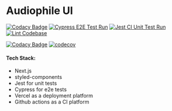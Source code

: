 # Audiophile UI

[![Codacy Badge](https://api.codacy.com/project/badge/Grade/f993ba51a66d40bdba89addc064bd27e)](https://app.codacy.com/gh/dvakatsiienko/audiophile-ui?utm_source=github.com&utm_medium=referral&utm_content=dvakatsiienko/audiophile-ui&utm_campaign=Badge_Grade_Settings)
[![Cypress E2E Test Run](https://github.com/dvakatsiienko/audiophile-ui/actions/workflows/cypress-ci-test-action.yml/badge.svg)](https://github.com/dvakatsiienko/audiophile-ui/actions/workflows/cypress-ci-test-action.yml) [![Jest CI Unit Test Run](https://github.com/dvakatsiienko/audiophile-ui/actions/workflows/jest-ci-unit-test-action.yml/badge.svg)](https://github.com/dvakatsiienko/audiophile-ui/actions/workflows/jest-ci-unit-test-action.yml) [![Lint Codebase](https://github.com/dvakatsiienko/audiophile-ui/actions/workflows/eslint-ci-lint-action.yml/badge.svg)](https://github.com/dvakatsiienko/audiophile-ui/actions/workflows/eslint-ci-lint-action.yml)

[![Codacy Badge](https://app.codacy.com/project/badge/Grade/de01d38cbc0341ee925a1943b130eb72)](https://www.codacy.com/gh/dvakatsiienko/audiophile-ui/dashboard?utm_source=github.com&utm_medium=referral&utm_content=dvakatsiienko/audiophile-ui&utm_campaign=Badge_Grade) [![codecov](https://codecov.io/gh/dvakatsiienko/audiophile-ui/branch/main/graph/badge.svg?token=KPJR4DB3LS)](https://codecov.io/gh/dvakatsiienko/audiophile-ui)

#### Tech Stack:

-   Next.js
-   styled-components
-   Jest for unit tests
-   Cypress for e2e tests
-   Vercel as a deployment platform
-   Github actions as a CI platform
